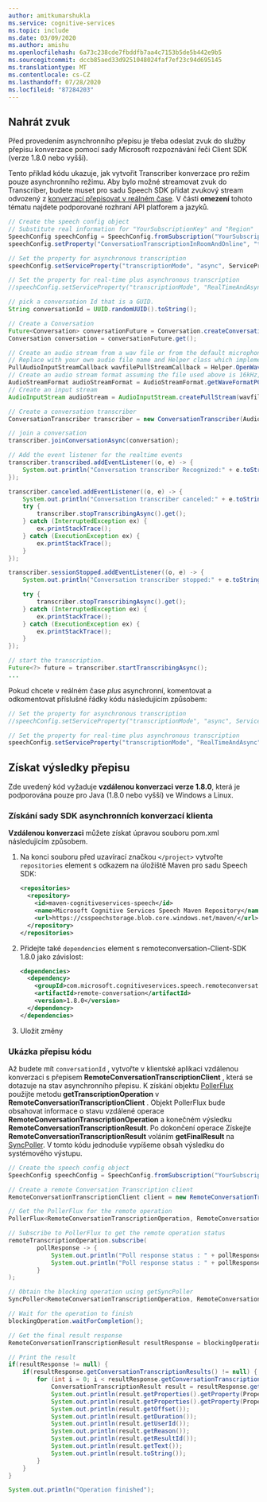 ```yaml
---
author: amitkumarshukla
ms.service: cognitive-services
ms.topic: include
ms.date: 03/09/2020
ms.author: amishu
ms.openlocfilehash: 6a73c238cde7fbddfb7aa4c7153b5de5b442e9b5
ms.sourcegitcommit: dccb85aed33d9251048024faf7ef23c94d695145
ms.translationtype: MT
ms.contentlocale: cs-CZ
ms.lasthandoff: 07/28/2020
ms.locfileid: "87284203"
---
```

## <a name="upload-the-audio"></a>Nahrát zvuk

Před provedením asynchronního přepisu je třeba odeslat zvuk do služby přepisu konverzace pomocí sady Microsoft rozpoznávání řeči Client SDK (verze 1.8.0 nebo vyšší).

Tento příklad kódu ukazuje, jak vytvořit Transcriber konverzace pro režim pouze asynchronního režimu. Aby bylo možné streamovat zvuk do Transcriber, budete muset pro sadu Speech SDK přidat zvukový stream odvozený z [konverzací přepisovat v reálném čase](../../../../how-to-use-conversation-transcription.md). V části **omezení** tohoto tématu najdete podporované rozhraní API platforem a jazyků.

```java
// Create the speech config object
// Substitute real information for "YourSubscriptionKey" and "Region"
SpeechConfig speechConfig = SpeechConfig.fromSubscription("YourSubscriptionKey", "Region");
speechConfig.setProperty("ConversationTranscriptionInRoomAndOnline", "true");

// Set the property for asynchronous transcription
speechConfig.setServiceProperty("transcriptionMode", "async", ServicePropertyChannel.UriQueryParameter);

// Set the property for real-time plus asynchronous transcription
//speechConfig.setServiceProperty("transcriptionMode", "RealTimeAndAsync", ServicePropertyChannel.UriQueryParameter);

// pick a conversation Id that is a GUID.
String conversationId = UUID.randomUUID().toString();

// Create a Conversation
Future<Conversation> conversationFuture = Conversation.createConversationAsync(speechConfig, conversationId);
Conversation conversation = conversationFuture.get();

// Create an audio stream from a wav file or from the default microphone if you want to stream live audio from the supported devices
// Replace with your own audio file name and Helper class which implements AudioConfig using PullAudioInputStreamCallback
PullAudioInputStreamCallback wavfilePullStreamCallback = Helper.OpenWavFile("16kHz16Bits8channelsOfRecordedPCMAudio.wav");
// Create an audio stream format assuming the file used above is 16kHz, 16 bits and 8 channel pcm wav file
AudioStreamFormat audioStreamFormat = AudioStreamFormat.getWaveFormatPCM((long)16000, (short)16,(short)8);
// Create an input stream
AudioInputStream audioStream = AudioInputStream.createPullStream(wavfilePullStreamCallback, audioStreamFormat);

// Create a conversation transcriber
ConversationTranscriber transcriber = new ConversationTranscriber(AudioConfig.fromStreamInput(audioStream));

// join a conversation
transcriber.joinConversationAsync(conversation);

// Add the event listener for the realtime events
transcriber.transcribed.addEventListener((o, e) -> {
    System.out.println("Conversation transcriber Recognized:" + e.toString());
});

transcriber.canceled.addEventListener((o, e) -> {
    System.out.println("Conversation transcriber canceled:" + e.toString());
    try {
        transcriber.stopTranscribingAsync().get();
    } catch (InterruptedException ex) {
        ex.printStackTrace();
    } catch (ExecutionException ex) {
        ex.printStackTrace();
    }
});

transcriber.sessionStopped.addEventListener((o, e) -> {
    System.out.println("Conversation transcriber stopped:" + e.toString());

    try {
        transcriber.stopTranscribingAsync().get();
    } catch (InterruptedException ex) {
        ex.printStackTrace();
    } catch (ExecutionException ex) {
        ex.printStackTrace();
    }
});

// start the transcription.
Future<?> future = transcriber.startTranscribingAsync();
...
```

Pokud chcete v reálném čase _plus_ asynchronní, komentovat a odkomentovat příslušné řádky kódu následujícím způsobem:

```java
// Set the property for asynchronous transcription
//speechConfig.setServiceProperty("transcriptionMode", "async", ServicePropertyChannel.UriQueryParameter);

// Set the property for real-time plus asynchronous transcription
speechConfig.setServiceProperty("transcriptionMode", "RealTimeAndAsync", ServicePropertyChannel.UriQueryParameter);
```

## <a name="get-transcription-results"></a>Získat výsledky přepisu

Zde uvedený kód vyžaduje **vzdálenou konverzaci verze 1.8.0**, která je podporována pouze pro Java (1.8.0 nebo vyšší) ve Windows a Linux. 

### <a name="obtaining-the-async-conversation-client-sdk"></a>Získání sady SDK asynchronních konverzací klienta

**Vzdálenou konverzaci** můžete získat úpravou souboru pom.xml následujícím způsobem.

1. Na konci souboru před uzavírací značkou `</project>` vytvořte `repositories` element s odkazem na úložiště Maven pro sadu Speech SDK:

   ```xml
   <repositories>
     <repository>
       <id>maven-cognitiveservices-speech</id>
       <name>Microsoft Cognitive Services Speech Maven Repository</name>
       <url>https://csspeechstorage.blob.core.windows.net/maven/</url>
     </repository>
   </repositories>
   ```

2. Přidejte také `dependencies` element s remoteconversation-Client-SDK 1.8.0 jako závislost:

   ```xml
   <dependencies>
     <dependency>
       <groupId>com.microsoft.cognitiveservices.speech.remoteconversation</groupId>
       <artifactId>remote-conversation</artifactId>
       <version>1.8.0</version>
     </dependency>
   </dependencies>
   ```

3. Uložit změny

### <a name="sample-transcription-code"></a>Ukázka přepisu kódu

Až budete mít `conversationId` , vytvořte v klientské aplikaci vzdálenou konverzaci s přepisem **RemoteConversationTranscriptionClient** , která se dotazuje na stav asynchronního přepisu. K získání objektu [PollerFlux](https://github.com/Azure/azure-sdk-for-java/blob/master/sdk/core/azure-core/src/main/java/com/azure/core/util/polling/PollerFlux.java) použijte metodu **getTranscriptionOperation** v **RemoteConversationTranscriptionClient** . Objekt PollerFlux bude obsahovat informace o stavu vzdálené operace **RemoteConversationTranscriptionOperation** a konečném výsledku **RemoteConversationTranscriptionResult**. Po dokončení operace Získejte **RemoteConversationTranscriptionResult** voláním **getFinalResult** na [SyncPoller](https://github.com/Azure/azure-sdk-for-java/blob/master/sdk/core/azure-core/src/main/java/com/azure/core/util/polling/SyncPoller.java). V tomto kódu jednoduše vypíšeme obsah výsledku do systémového výstupu.

```java
// Create the speech config object
SpeechConfig speechConfig = SpeechConfig.fromSubscription("YourSubscriptionKey", "Region");

// Create a remote Conversation Transcription client
RemoteConversationTranscriptionClient client = new RemoteConversationTranscriptionClient(speechConfig);

// Get the PollerFlux for the remote operation
PollerFlux<RemoteConversationTranscriptionOperation, RemoteConversationTranscriptionResult> remoteTranscriptionOperation = client.getTranscriptionOperation(conversationId);

// Subscribe to PollerFlux to get the remote operation status
remoteTranscriptionOperation.subscribe(
        pollResponse -> {
            System.out.println("Poll response status : " + pollResponse.getStatus());
            System.out.println("Poll response status : " + pollResponse.getValue().getServiceStatus());
        }
);

// Obtain the blocking operation using getSyncPoller
SyncPoller<RemoteConversationTranscriptionOperation, RemoteConversationTranscriptionResult> blockingOperation =  remoteTranscriptionOperation.getSyncPoller();

// Wait for the operation to finish
blockingOperation.waitForCompletion();

// Get the final result response
RemoteConversationTranscriptionResult resultResponse = blockingOperation.getFinalResult();

// Print the result
if(resultResponse != null) {
    if(resultResponse.getConversationTranscriptionResults() != null) {
        for (int i = 0; i < resultResponse.getConversationTranscriptionResults().size(); i++) {
            ConversationTranscriptionResult result = resultResponse.getConversationTranscriptionResults().get(i);
            System.out.println(result.getProperties().getProperty(PropertyId.SpeechServiceResponse_JsonResult.name()));
            System.out.println(result.getProperties().getProperty(PropertyId.SpeechServiceResponse_JsonResult));
            System.out.println(result.getOffset());
            System.out.println(result.getDuration());
            System.out.println(result.getUserId());
            System.out.println(result.getReason());
            System.out.println(result.getResultId());
            System.out.println(result.getText());
            System.out.println(result.toString());
        }
    }
}

System.out.println("Operation finished");
```
